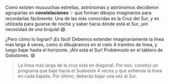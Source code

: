<gs-attire attire-url="https://raw.githubusercontent.com/MumukiProject/mumuki-guia-gobstones-practica-integradora-primaria/master/assets/attires/config_1551118665134.json"></gs-attire>
Como existen muuuuchas estrellas, astrónomas y astrónomos decidieron agruparlas en **constelaciones** :sparkles: que forman dibujos imaginarios para recordarlas fácilmente. Una de las más conocidas es la Cruz del Sur, y es utilizada para guiarse de noche y saber hacia dónde está el Sur, ¡sin necesidad de una brújula! :scream: 

¿Pero cómo lo logran? ¡Es fácil! Debemos extender imaginariamente la línea más larga 4 veces, como si dibujáramos en el cielo 4 tramitos de línea, y luego bajar hasta el horizonte. ¡Ahí está el Sur! Probémoslo en el tablero de Gobstones. :smile:

> La línea más larga de la cruz está en diagonal. Por eso, construí un programa que baje hacia el Sudoeste 4 veces y que extienda la línea en cada bajada. Por último, deberás bajar una vez al Sur.